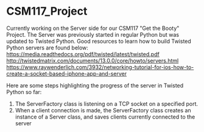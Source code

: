 # CSM117_Project

Currently working on the Server side for our CSM117 "Get the Booty" Project. The Server was previously started in regular Python but
was updated to Twisted Python. Good resources to learn how to build Twisted Python servers are found below:
https://media.readthedocs.org/pdf/twisted/latest/twisted.pdf
http://twistedmatrix.com/documents/13.0.0/core/howto/servers.html
https://www.raywenderlich.com/3932/networking-tutorial-for-ios-how-to-create-a-socket-based-iphone-app-and-server

Here are some steps highlighting the progress of the server in Twisted Python so far:
1. The ServerFactory class is listening on a TCP socket on a specified port.
2. When a client connection is made, the ServerFactory class creates an instance of a Server class, 
and saves clients currently connected to the server
